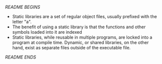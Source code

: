 *README BEGINS*

* Static libraries are a set of regular object files, usually prefixed with the letter "a".
* The benefit of using a static library is that the functions and other symbols loaded into it are indexed
* Static libraries, while reusable in multiple programs, are locked into a program at compile time. Dynamic, or shared libraries, on the other hand, exist as separate files outside of the executable file.

*README ENDS*
